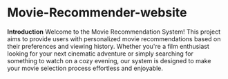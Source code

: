 # Movie-Recommender-website

**Introduction**
Welcome to the Movie Recommendation System! This project aims to provide users with personalized movie recommendations based on their preferences and viewing history. Whether you're a film enthusiast looking for your next cinematic adventure or simply searching for something to watch on a cozy evening, our system is designed to make your movie selection process effortless and enjoyable.
